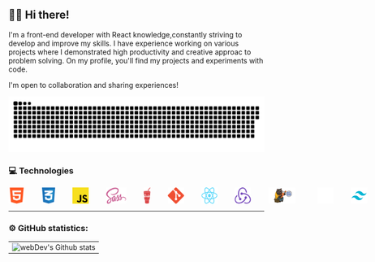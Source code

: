  

## :man_technologist: Hi there!
I'm a front-end developer with React knowledge,constantly striving to develop and improve my skills. 
I have experience working on various projects where I demonstrated high productivity and creative approac to problem solving.
On my profile, you'll find my projects and experiments with code.    

I'm open to collaboration and sharing experiences!     

<p align="center">
 <img width="600" src="img/github-snake.svg" alt="snake"/>
</p>


### 💻 Technologies
<div style="display: flex"> 
   <img align="left" src="https://github.com/chezee4/chezee4/blob/main/img/html.png" alt="HTML 5" width="32px">&nbsp;
   <img align="left"src="https://github.com/chezee4/chezee4/blob/main/img/css.png" title="CSS" alt="CSS 3" width="26px" style="margin-left: 30px;">&nbsp;
   <img align="left" src="https://github.com/chezee4/chezee4/blob/main/img/js.png" title="JS" alt="JS" width="32px" style="margin-left: 30px;">&nbsp;
   <img align="left" src="https://github.com/chezee4/chezee4/blob/main/img/sass.png" title="SASS" alt="SASS" width="40px" style="margin-left: 30px;">&nbsp;
   <img align="left" src="https://github.com/chezee4/chezee4/blob/main/img/gulp.png" title="Gulp.js" alt="Gulp.js" width="14px" style="margin-left: 30px;">&nbsp;
   <img align="left" src="https://github.com/chezee4/chezee4/blob/main/img/git.png" title="Git" alt="Git" width="32px" style="margin-left: 30px;">&nbsp;
   <img align="left" src="https://github.com/chezee4/chezee4/blob/main/img/react.png" title="React" alt="React" width="32px" style="margin-left: 30px;">&nbsp;
  <img align="left" src="https://github.com/chezee4/chezee4/blob/main/img/redux.png" title="Redux" alt="Redux" width="32px" style="margin-left: 30px;">&nbsp;
 <img align="left" src="https://github.com/chezee4/chezee4/blob/main/img/zustand.png" title="Zustand" alt="Zustand" width="54px" style="margin-left:30px;padding-right: 10px"> &nbsp;
 <img align="left" src="https://github.com/chezee4/chezee4/blob/main/img/next-js.svg" title="NextJS" alt="Next-js" width="32px" style="margin-left: 30px;">&nbsp;
   <img align="left" src="https://github.com/chezee4/chezee4/blob/main/img/tailwind.png" title="Tailwind CSS" alt="Tailwind CSS" width="32px" style="margin-left: 30px;">&nbsp;
  <img align="left" src="https://github.com/chezee4/chezee4/blob/main/img/framer-motion.svg" title="Framer-motion" alt="Framer-motion" width="28px" style="margin-left: 30px;">&nbsp;
   <img align="left" src="https://github.com/chezee4/chezee4/blob/main/img/TS.png" title="TS" alt="TS" width="32px" style="margin-left: 30px;"> &nbsp;
   
</div>


---

### ⚙️ GitHub statistics:

<table>
  <tr>
    <td>
      <img align="left" src="http://github-readme-streak-stats.herokuapp.com?user=chezee4&theme=dark&background=000000" alt="webDev's Github stats" />
    </td>
  </tr>
</table>
